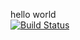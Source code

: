 hello world
 <br/>
[![Build Status](https://travis-ci.org/aycagrlyk/XMLPARSE.svg?branch=master)](https://travis-ci.org/aycagrlyk/XMLPARSE)
<br/>
